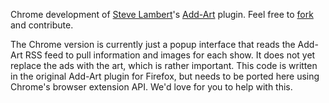 Chrome development of [Steve Lambert][1]'s [Add-Art][2] plugin. Feel free to [fork][3] and contribute.

The Chrome version is currently just a popup interface that reads the Add-Art RSS feed to pull information and images for each show. It does not yet replace the ads with the art, which is rather important. This code is written in the original Add-Art plugin for Firefox, but needs to be ported here using Chrome's browser extension API. We'd love for you to help with this.

[1]: http://visitsteve.com
[2]: http://github.com/slambert/add-art
[3]: https://github.com/coreytegeler/Add-Art-chrome/fork
